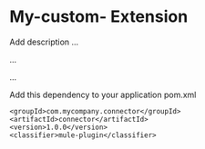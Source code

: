 # My-custom- Extension

Add description ...


...


...


Add this dependency to your application pom.xml

```
<groupId>com.mycompany.connector</groupId>
<artifactId>connector</artifactId>
<version>1.0.0</version>
<classifier>mule-plugin</classifier>
```
